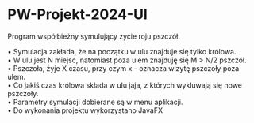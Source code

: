 # PW-Projekt-2024-Ul
Program współbieżny symulujący życie roju pszczół.

• Symulacja zakłada, że na początku w ulu znajduje się tylko królowa. <br>
• W ulu jest N miejsc, natomiast poza ulem znajduję się M > N/2 pszczół. <br>
• Pszczoła, żyje X czasu, przy czym x - oznacza wizytę pszczoły poza ulem. <br>
• Co jakiś czas królowa składa w ulu jaja, z których wykluwają się nowe pszczoły. <br>
• Parametry symulacji dobierane są w menu aplikacji. <br>
• Do wykonania projektu wykorzystano JavaFX <br>
